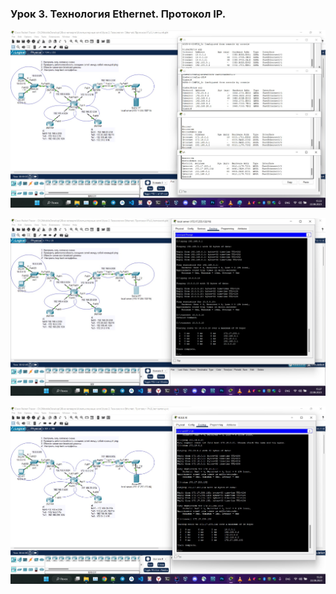 ### Урок 3. Технология Ethernet. Протокол IP.

![routing_tables.jpg](img%2Frouting_tables.jpg)

![from_the_server.jpg](img%2Ffrom_the_server.jpg)

![to_the_server.jpg](img%2Fto_the_server.jpg)